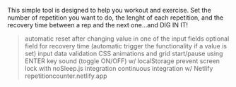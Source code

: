 This simple tool is designed to help you workout and exercise.
Set the number of repetition you want to do, the lenght of each repetition, and the recovery time between a rep and the next one...and DIG IN IT!

>automatic reset after changing value in one of the input fields
>optional field for recovery time (automatic trigger the functionality if a value is set)
>input data validation
>CSS animations and grid
>start/pause using ENTER key
>sound (toggle ON/OFF) w/ localStorage
>prevent screen lock with noSleep.js integration
>continuous integration w/ Netlify repetitioncounter.netlify.app
